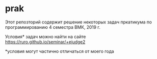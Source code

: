 # prak
Этот репозторий содержит решение некоторых задач пркатикума по программированию 4 семестра ВМК, 2019 г.

Условия* задач можно найти на сайте https://ruro.github.io/seminar/+ejudge2

*условия могут частично отличаться от моего года
